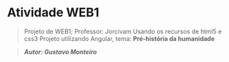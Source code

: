 # Atividade WEB1

>Projeto de WEB1;
>Professor: Jorcivam
>Usando os recursos de html5 e css3
>Projeto utilizando Angular, tema: 
**Pré-história da humanidade**

>***Autor: Gustavo Monteiro***